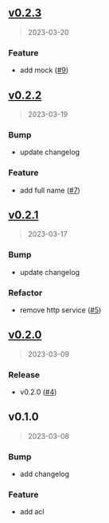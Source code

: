 
<a name="v0.2.3"></a>
## [v0.2.3](https://github.com/krobus00/auth-service/compare/v0.2.2...v0.2.3)

> 2023-03-20

### Feature

* add mock ([#9](https://github.com/krobus00/auth-service/issues/9))


<a name="v0.2.2"></a>
## [v0.2.2](https://github.com/krobus00/auth-service/compare/v0.2.1...v0.2.2)

> 2023-03-19

### Bump

* update changelog

### Feature

* add full name ([#7](https://github.com/krobus00/auth-service/issues/7))


<a name="v0.2.1"></a>
## [v0.2.1](https://github.com/krobus00/auth-service/compare/v0.2.0...v0.2.1)

> 2023-03-17

### Bump

* update changelog

### Refactor

* remove http service ([#5](https://github.com/krobus00/auth-service/issues/5))


<a name="v0.2.0"></a>
## [v0.2.0](https://github.com/krobus00/auth-service/compare/v0.1.0...v0.2.0)

> 2023-03-09

### Release

* v0.2.0 ([#4](https://github.com/krobus00/auth-service/issues/4))


<a name="v0.1.0"></a>
## v0.1.0

> 2023-03-08

### Bump

* add changelog

### Feature

* add acl

